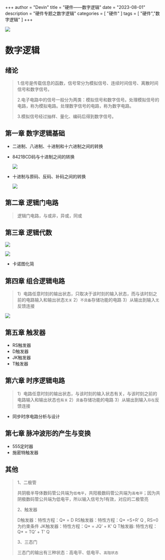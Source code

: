 +++
author = "Devin"
title = "硬件——数字逻辑"
date = "2023-08-01"
description = "硬件专题之数字逻辑"
categories = [
    "硬件"
]
tags = [
    "硬件","数字逻辑"
]
+++

![](1.jpg)


# 数字逻辑

## 绪论

>1.信号是传载信息的函数，信号常分为模拟信号、连续时间信号、离散时间信号和数字信号。
>
>2.电子电路中的信号一般分为两类：模拟信号和数字信号。处理模拟信号的电路，称为模拟电路。处理数字信号的电路，称为数字电路。
>
>3.模拟信号经过抽样、量化、编码后得到数字信号。

## 第一章 数字逻辑基础

- 二进制、八进制、十进制和十六进制之间的转换

- 8421BCD码与十进制之间的转换

  ![](8421BCD.jpg)

- 十进制与原码、反码、补码之间的转换

  ![](2.jpg)

## 第二章 逻辑门电路

> 逻辑门电路，与或非，异或，同或

## 第三章 逻辑代数

![](3.jpg)

![](4.jpg)

* 卡诺图化简

## 第四章 组合逻辑电路

>1）电路任意时刻的输出状态，只取决于该时刻的输入状态，而与该时刻之前的电路输入和输出状态`无关`
>2）`不具备`存储功能的电路
>3）从输出到输入`无`反馈连接

![](5.jpg)

## 第五章 触发器

* RS触发器
* D触发器
* JK触发器
* T触发器

## 第六章 时序逻辑电路

>1）电路任意时刻的输出状态，与该时刻的输入状态有关，与该时刻之前的电路输入和输出状态也`有关`
>2）`具备`存储功能的电路
>3）从输出到输入`存在`反馈连接

* 同步时序电路分析与设计

## 第七章 脉冲波形的产生与变换

* 555定时器
* 施密特触发器

## 其他

>1、二极管
>
>共阴极半导体数码管公共端为`低电平`，共阳极数码管公共端为`高电平`；因为共阴极数码管公共端为低电平，所以输入信号为1有效，对应的二极管亮
>
>2、触发器
>
>D触发器：特性方程：Q* = D
>RS触发器：特性方程：Q* =S+R’ Q , RS=0为约束条件
>JK触发器：特性方程：Q* = JQ’ + K’ Q
>T触发器: 特性方程：Q* = TQ’ + T’ Q
>
>3、三态门
>
>三态门的输出有三种状态：高电平、低电平、`高阻状态`
>
>
